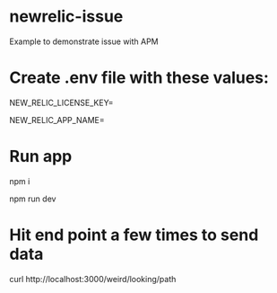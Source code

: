 # newrelic-issue

Example to demonstrate issue with APM

# Create .env file with these values:

NEW_RELIC_LICENSE_KEY=<api key>

NEW_RELIC_APP_NAME=<app name>

# Run app

npm i

npm run dev

# Hit end point a few times to send data

curl http://localhost:3000/weird/looking/path
